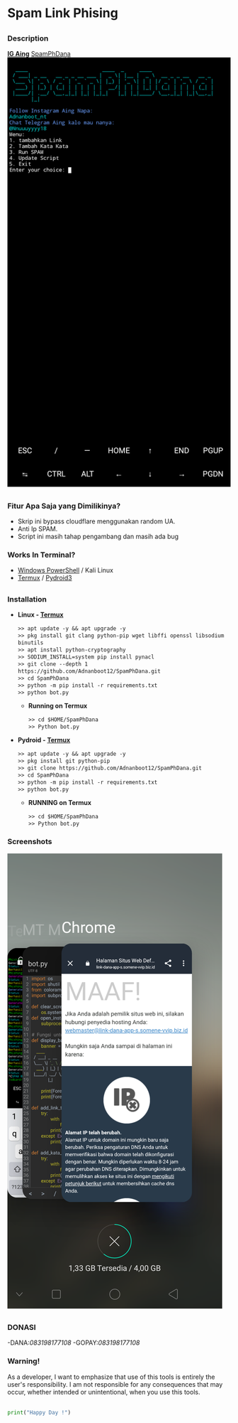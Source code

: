 # Spam Link Phising

##

### Description
**[IG Aing](https://www.instagram.com/Adnanboot_nt)**  [SpamPhDana](https://github.com/Adnanboot12/SpamPhDana)
![Facebook-Image](https://github.com/Adnanboot12/SpamPhDana/blob/main/Data/Screenshot_2024-03-27-14-12-42-53.png)

##
### Fitur Apa Saja yang Dimilikinya?
- Skrip ini bypass cloudflare menggunakan random UA.
- Anti Ip SPAM.
- Script ini masih tahap pengambang dan masih ada bug 

### Works In Terminal?
  - [Windows PowerShell](https://www.microsoft.com/store/productId/9N0DX20HK701) / Kali Linux
  - [Termux](https://f-droid.org/repo/com.termux_118.apk) / [Pydroid3](https://play.google.com/store/apps/details?id=ru.iiec.pydroid3&hl=id)

##
  
### Installation

- **Linux - [Termux](https://drive.google.com/file/d/16C8RCEC_0GJWXzZt1P5-TmsNvj1sxP_y/view?usp=sharing)**

  ```
  >> apt update -y && apt upgrade -y
  >> pkg install git clang python-pip wget libffi openssl libsodium binutils
  >> apt install python-cryptography
  >> SODIUM_INSTALL=system pip install pynacl
  >> git clone --depth 1 https://github.com/Adnanboot12/SpamPhDana.git
  >> cd SpamPhDana
  >> python -m pip install -r requirements.txt
  >> python bot.py
  ```
  - **Running on Termux**
  
    ```
    >> cd $HOME/SpamPhDana
    >> Python bot.py
    ```

- **Pydroid - [Termux](https://drive.google.com/file/d/1xKuP_-XNMNXUV-Io_GpKQvX4MB_K_VZW/view?usp=drive_link)**

  ```
  >> apt update -y && apt upgrade -y
  >> pkg install git python-pip
  >> git clone https://github.com/Adnanboot12/SpamPhDana.git
  >> cd SpamPhDana
  >> python -m pip install -r requirements.txt
  >> python bot.py
  ```
  - **RUNNING on Termux**
  
    ```
    >> cd $HOME/SpamPhDana
    >> Python bot.py
    ```

### Screenshots

![Results/Ok-16-July-2023.txt](https://github.com/Adnanboot12/SpamPhDana/blob/main/Data/Screenshot_2024-03-27-04-13-17-30.png)

##

### DONASI
-DANA:_083198177108_
-GOPAY:_083198177108_
### Warning!
As a developer, I want to emphasize that use of this tools is entirely the user's responsibility. I am not responsible for any consequences that may occur, whether intended or unintentional, when you use this tools.

##
~~~python
print("Happy Day !")
~~~
##
